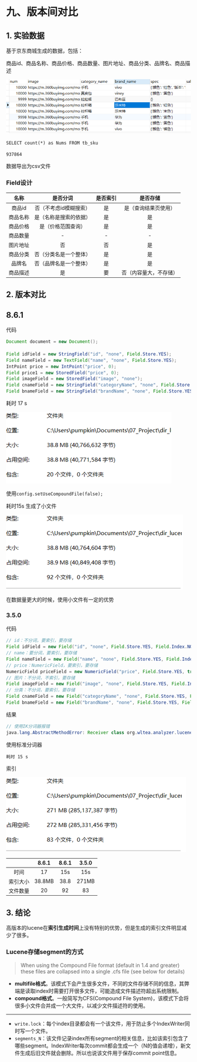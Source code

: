 # 九、版本间对比

## 1. 实验数据

基于京东商城生成的数据，包括：

商品id、商品名称、商品价格、商品数量、图片地址、商品分类、品牌名、商品描述

<img src="Untitled.assets/image-20200824113517871.png" alt="image-20200824113517871" style="zoom: 67%;" />

`SELECT count(*) as Nums FROM tb_sku`

`937864`

数据导出为csv文件

### Field设计

|   名称   |        是否分词        | 是否索引 |        是否存储        |
| :------: | :--------------------: | :------: | :--------------------: |
|  商品id  | 否（不考虑id模糊搜索） |    是    |  是（查询结果页使用）  |
| 商品名称 | 是（名称是搜索的依据） |    是    |           是           |
| 商品价格 |   是（价格范围查询）   |    是    |           是           |
| 商品数量 |           -            |    -     |           -            |
| 图片地址 |           否           |    否    |           是           |
| 商品分类 | 否（分类名是一个整体） |    是    |           是           |
|  品牌名  | 否（品牌名是一个整体） |    是    |           是           |
| 商品描述 |           是           |    要    | 否（内容量大，不存储） |

## 2. 版本对比

## 8.6.1

代码

```java
Document document = new Document();

Field idField = new StringField("id", "none", Field.Store.YES);
Field nameField = new TextField("name", "none", Field.Store.YES);
IntPoint price = new IntPoint("price", 0);
Field price1 = new StoredField("price", 0);
Field imageField = new StoredField("image", "none");
Field cnameField = new StringField("categoryName", "none", Field.Store.YES);
Field bnameField = new StringField("brandName", "none", Field.Store.YES);
```

耗时 17 s

![image-20200826095514311](09_版本对比.assets/image-20200826095514311.png)

使用`config.setUseCompoundFile(false);`

耗时15s 生成了小文件

![image-20200826095604598](09_版本对比.assets/image-20200826095604598.png)

在数据量更大的时候，使用小文件有一定的优势

### 3.5.0

代码

```java
// id：不分词，要索引，要存储
Field idField = new Field("id", "none", Field.Store.YES, Field.Index.NOT_ANALYZED);
// name：要分词，要索引，要存储
Field nameField = new Field("name", "none", Field.Store.YES, Field.Index.ANALYZED);
// price：NumericField，要索引，要存储
NumericField priceField = new NumericField("price", Field.Store.YES, true);
// 图片：不分词，不索引，要存储
Field imageField = new Field("image", "none", Field.Store.YES, Field.Index.NO);
// 分类：不分词，要索引，要存储
Field cnameField = new Field("categoryName", "none", Field.Store.YES, Field.Index.NOT_ANALYZED);
Field bnameField = new Field("brandName", "none", Field.Store.YES, Field.Index.NOT_ANALYZED);
```

结果

```java
// 使用IK分词器报错
java.lang.AbstractMethodError: Receiver class org.wltea.analyzer.lucene.IKAnalyzer does not define or inherit an implementation of the resolved method 'abstract org.apache.lucene.analysis.TokenStream tokenStream(java.lang.String, java.io.Reader)' of abstract class org.apache.lucene.analysis.Analyzer.

```

使用标准分词器

```
耗时 15 s
```

索引

![image-20200826100116131](09_版本对比.assets/image-20200826100116131.png)



|          |8.6.1| 8.6.1 | 3.5.0 |
| :------: | :---: | :---: | :---: |
|   时间   |17|  15s  |  15s  |
| 索引大小 |38.8MB| 38.8  | 271MB |
| 文件数量 |20|  92  |  83   |



## 3. 结论

高版本的lucene在**索引生成时间**上没有特别的优势，但是生成的索引文件明显减少了很多。

### Lucene存储segment的方式

>  When using the Compound File format (default in 1.4 and greater) these files are collapsed into a single .cfs file (see below for details)

- **multifile格式**。该模式下会产生很多文件，不同的文件存储不同的信息，其弊端是读取index时需要打开很多文件，可能造成文件描述符超出系统限制。
- **compound格式**。一般简写为CFS(Compound File System)，该模式下会将很多小文件合并成一个大文件，以减少文件描述符的使用。

---

- `write.lock`：每个index目录都会有一个该文件，用于防止多个IndexWriter同时写一个文件。
- `segments_N`：该文件记录index所有segment的相关信息，比如该索引包含了哪些segment。IndexWriter每次commit都会生成一个（N的值会递增），新文件生成后旧文件就会删除。所以也说该文件用于保存commit point信息。